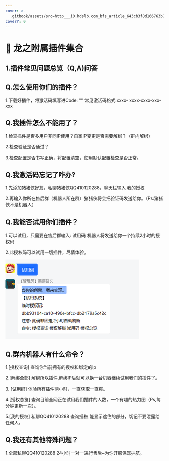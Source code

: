 ```yaml
---
cover: >-
  .gitbook/assets/src=http___i0.hdslb.com_bfs_article_643cb3f8d166763b7f2ea894adeffe7b93301acb.jpg&refer=http___i0.hdslb.jpg
coverY: 0
---
```


# 🏁 龙之附属插件集合

## 1.插件常见问题总览（Q,A)问答

## Q.怎么使用你们的插件？

1.下载好插件，将激活码填写进Code: "" 常见激活码格式:xxxx- xxxx-xxxx-xxx-xxx

## Q.我插件怎么不能用了？

1.检查插件是否多用户非同IP使用？自家IP变更是否需要解绑？（群内解绑）

2.检查验证是否通过？

3.检查配置是否书写正确，将配置清空，使用默认配置检查是否正常。

## Q.我激活码忘记了咋办?

1.先添加猪猪侠好友，私聊猪猪侠QQ410120288，聊天栏输入 我的授权

2.再输入你所在售后群（机器人所在群）猪猪侠将会把验证码发送给你。（Ps:猪猪侠不是机器人）

## Q.我能否试用你们插件？

1.可以试用，只需要在售后群输入: 试用码 机器人将发送给你一个持续2小时的授权码

2.此授权码可以试用一切插件，尽情体验。

![](<.gitbook/assets/image (7) (1) (1).png>)

## Q.群内机器人有什么命令？

1.\[授权查询] 查询你当前拥有的授权和绑定的Ip

2.\[解绑全部] 解绑所以插件,解绑IP后就可以换一台机器继续试用我们的插件了。

3\. \[试用码] 体验所有插件两小时，一直获取一直爽。

4.\[授权总览] 查询目前全网正在试用我们插件的人数，一个有趣的热力图（Ps,每分钟更新一次）。

5.\[我的授权] 私聊QQ410120288 查询授权 能显示遮住的部分，切记不要泄露给任何人。

## Q.我还有其他特殊问题？

1.全部私聊QQ410120288 24小时一对一进行售后\~为你开服保驾护航。
